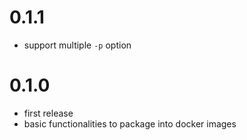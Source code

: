 # 0.1.1
* support multiple `-p` option
# 0.1.0
* first release
* basic functionalities to package into docker images